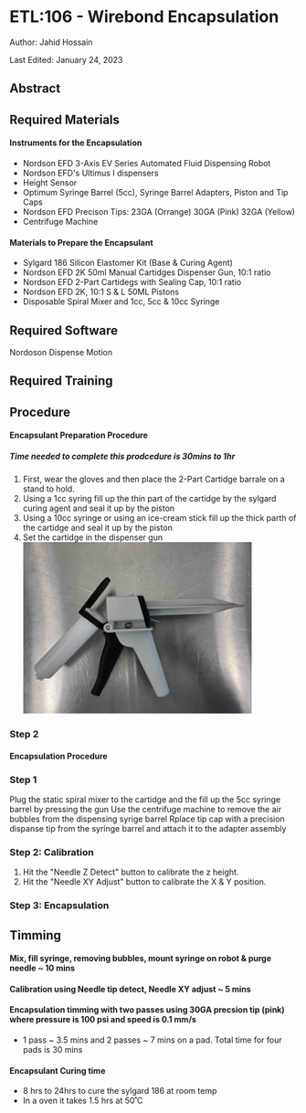 # ETL:106 - Wirebond Encapsulation

Author: Jahid Hossain

Last Edited: January 24, 2023

## Abstract

## Required Materials
  #### Instruments for the Encapsulation
   - Nordson EFD 3-Axis EV Series Automated Fluid Dispensing Robot
   - Nordson EFD's Ultimus I dispensers
   - Height Sensor 
   - Optimum Syringe Barrel (5cc), Syringe Barrel Adapters, Piston and Tip Caps 
   - Nordson EFD Precison Tips: 23GA (Orrange) 30GA (Pink) 32GA (Yellow)
   - Centrifuge Machine
  
  #### Materials to Prepare the Encapsulant
   - Sylgard 186 Silicon Elastomer Kit (Base & Curing Agent)
   - Nordson EFD 2K 50ml Manual Cartidges Dispenser Gun, 10:1 ratio
   - Nordson EFD 2-Part Cartidegs with Sealing Cap, 10:1 ratio
   - Nordson EFD 2K, 10:1 S & L 50ML Pistons
   - Disposable Spiral Mixer and 1cc, 5cc & 10cc Syringe

## Required Software

Nordoson Dispense Motion


## Required Training


## Procedure

#### Encapsulant Preparation Procedure
##### Time needed to complete this prodcedure is 30mins to 1hr
 1. First, wear the gloves and then place the 2-Part Cartidge barrale on a stand to hold. 
 2.  Using a 1cc syring fill up the thin part of the cartidge by the sylgard curing agent and seal it up by the piston
 3.  Using a 10cc syringe or using an ice-cream stick fill up the thick parth of the cartidge and seal it up by the piston
 4.  Set the cartidge in the dispenser gun                                                                                                              <img src="https://github.com/jhosain/Lab-Instructions/blob/patch-1/sop/ETL/106_materials/images/dispenser_gun.jpeg" width="400px">
 
 
### Step 2
#### Encapsulation Procedure
### Step 1
  Plug the static spiral mixer to the cartidge and the fill up the 5cc syringe barrel by pressing the gun
  Use the centrifuge machine to remove the air bubbles from the dispensing syrige barrel
  Rplace tip cap with a precision dispanse tip from the syringe barrel and attach it to the adapter assembly
  
  ### Step 2: Calibration
  
  1. Hit the "Needle Z Detect" button to calibrate the z height. 
  2. Hit the "Needle XY Adjust" button to calibrate the X & Y position. 
  
  ### Step 3: Encapsulation
  
  ## Timming
   
  #### Mix, fill syringe, removing bubbles, mount syringe on robot & purge needle ~ 10 mins
  #### Calibration using Needle tip detect, Needle XY adjust ~ 5 mins
  #### Encapsulation timming with two passes using 30GA precsion tip (pink) where pressure is 100 psi and speed is 0.1 mm/s
  - 1 pass ~ 3.5 mins and 2 passes ~ 7 mins on a pad. Total time for four pads is 30 mins
  #### Encapsulant Curing time
  - 8 hrs to 24hrs to cure the sylgard 186 at room temp
  - In a oven it takes 1.5 hrs at 50˚C  
